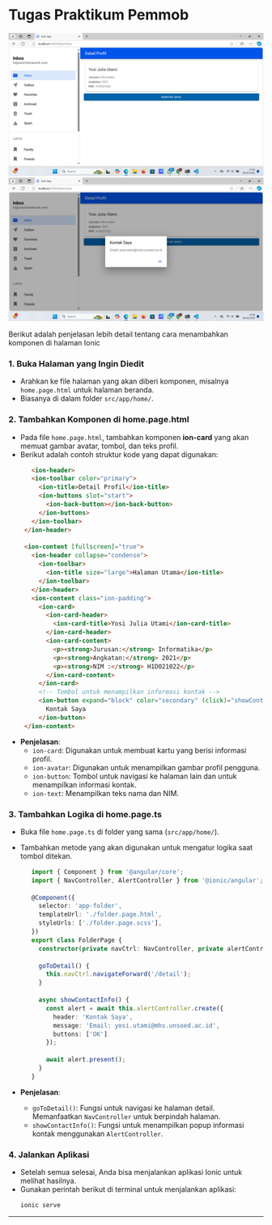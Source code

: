# Tugas Praktikum Pemmob

![(screenshot.png)](https://github.com/yosijulia31/LabMobile6_YosiJuliaUtami_D/blob/main/Screenshot%20(146).png)
![(screenshot.png)](https://github.com/yosijulia31/LabMobile6_YosiJuliaUtami_D/blob/main/Screenshot%20(147).png)

Berikut adalah penjelasan lebih detail tentang cara menambahkan komponen di halaman Ionic
### 1. Buka Halaman yang Ingin Diedit
   - Arahkan ke file halaman yang akan diberi komponen, misalnya `home.page.html` untuk halaman beranda.
   - Biasanya di dalam folder `src/app/home/`.

### 2. Tambahkan Komponen di home.page.html
   - Pada file `home.page.html`, tambahkan komponen **ion-card** yang akan memuat gambar avatar, tombol, dan teks profil.
   - Berikut adalah contoh struktur kode yang dapat digunakan:
     ```html
        <ion-header>
        <ion-toolbar color="primary">
          <ion-title>Detail Profil</ion-title>
          <ion-buttons slot="start">
            <ion-back-button></ion-back-button>
          </ion-buttons>
        </ion-toolbar>
      </ion-header>
      
      <ion-content [fullscreen]="true">
        <ion-header collapse="condense">
          <ion-toolbar>
            <ion-title size="large">Halaman Utama</ion-title>
          </ion-toolbar>
        </ion-header>
        <ion-content class="ion-padding">
          <ion-card>
            <ion-card-header>
              <ion-card-title>Yosi Julia Utami</ion-card-title>
            </ion-card-header>
            <ion-card-content>
              <p><strong>Jurusan:</strong> Informatika</p>
              <p><strong>Angkatan:</strong> 2021</p>
              <p><strong>NIM :</strong> H1D021022</p>
            </ion-card-content>
          </ion-card>
          <!-- Tombol untuk menampilkan informasi kontak -->
          <ion-button expand="block" color="secondary" (click)="showContactInfo()">
            Kontak Saya
          </ion-button>
      </ion-content>
     ```
   - **Penjelasan**:
     - `ion-card`: Digunakan untuk membuat kartu yang berisi informasi profil.
     - `ion-avatar`: Digunakan untuk menampilkan gambar profil pengguna.
     - `ion-button`: Tombol untuk navigasi ke halaman lain dan untuk menampilkan informasi kontak.
     - `ion-text`: Menampilkan teks nama dan NIM.

### 3. Tambahkan Logika di home.page.ts
   - Buka file `home.page.ts` di folder yang sama (`src/app/home/`).
   - Tambahkan metode yang akan digunakan untuk mengatur logika saat tombol ditekan.

     ```typescript
        import { Component } from '@angular/core';
        import { NavController, AlertController } from '@ionic/angular';
        
        @Component({
          selector: 'app-folder',
          templateUrl: './folder.page.html',
          styleUrls: ['./folder.page.scss'],
        })
        export class FolderPage {
          constructor(private navCtrl: NavController, private alertController: AlertController) {}
        
          goToDetail() {
            this.navCtrl.navigateForward('/detail');
          }
        
          async showContactInfo() {
            const alert = await this.alertController.create({
              header: 'Kontak Saya',
              message: 'Email: yosi.utami@mhs.unsoed.ac.id',
              buttons: ['OK']
            });
        
            await alert.present();
          }
        }
     ```

   - **Penjelasan**:
     - `goToDetail()`: Fungsi untuk navigasi ke halaman detail. Memanfaatkan `NavController` untuk berpindah halaman.
     - `showContactInfo()`: Fungsi untuk menampilkan popup informasi kontak menggunakan `AlertController`.

### 4. Jalankan Aplikasi
   - Setelah semua selesai, Anda bisa menjalankan aplikasi Ionic untuk melihat hasilnya.
   - Gunakan perintah berikut di terminal untuk menjalankan aplikasi:
     ```bash
     ionic serve
     ```

---

